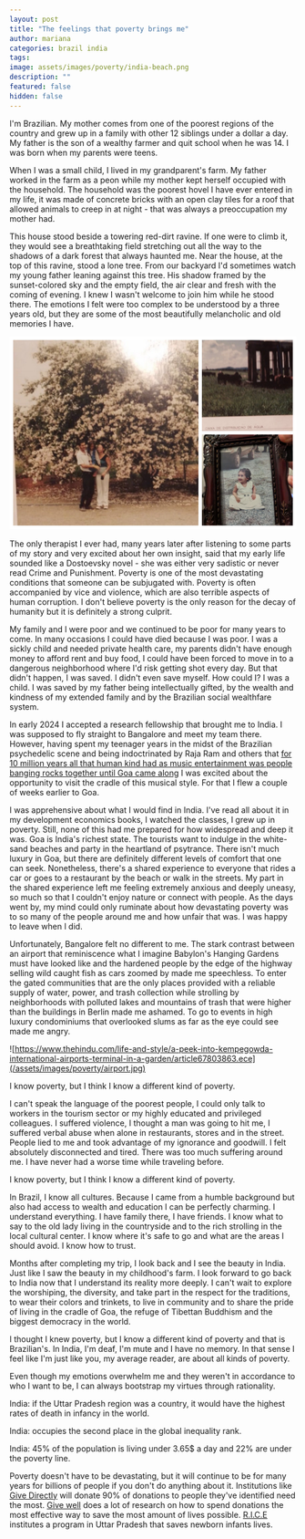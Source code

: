 ```yaml
---
layout: post
title: "The feelings that poverty brings me"
author: mariana
categories: brazil india
tags: 
image: assets/images/poverty/india-beach.png
description: ""
featured: false
hidden: false
---
```


I'm Brazilian. My mother comes from one of the poorest regions of the country and grew up in a family with other 12 siblings under a dollar a day. My father is the son of a wealthy farmer and quit school when he was 14. I was born when my parents were teens.

When I was a small child, I lived in my grandparent's farm. My father worked in the farm as a peon while my mother kept herself occupied with the household. The household was the poorest hovel I have ever entered in my life, it was made of concrete bricks with an open clay tiles for a roof that allowed animals to creep in at night - that was always a preoccupation my mother had.

This house stood beside a towering red-dirt ravine. If one were to climb it, they would see a breathtaking field stretching out all the way to the shadows of a dark forest that always haunted me. Near the house, at the top of this ravine, stood a lone tree. From our backyard I'd sometimes watch my young father leaning against this tree. His shadow framed by the sunset-colored sky and the empty field, the air clear and fresh with the coming of evening. I knew I wasn't welcome to join him while he stood there. The emotions I felt were too complex to be understood by a three years old, but they are some of the most beautifully melancholic and old memories I have.

![My Image](/assets/images/poverty/fazenda.JPG)

The only therapist I ever had, many years later after listening to some parts of my story and very excited about her own insight, said that my early life sounded like a Dostoevsky novel - she was either very sadistic or never read Crime and Punishment. Poverty is one of the most devastating conditions that someone can be subjugated with. Poverty is often accompanied by vice and violence, which are also terrible aspects of human corruption. I don't believe poverty is the only reason for the decay of humanity but it is definitely a strong culprit.

My family and I were poor and we continued to be poor for many years to come. In many occasions I could have died because I was poor. I was a sickly child and needed private health care, my parents didn't have enough money to afford rent and buy food, I could have been forced to move in to a dangerous neighborhood where I'd risk getting shot every day. But that didn't happen, I was saved. I didn't even save myself. How could I? I was a child. I was saved by my father being intellectually gifted, by the wealth and kindness of my extended family and by the Brazilian social wealthfare system. 

In early 2024 I accepted a research fellowship that brought me to India. I was supposed to fly straight to Bangalore and meet my team there. However, having spent my teenager years in the midst of the Brazilian psychedelic scene and being indoctrinated by Raja Ram and others that [for 10 million years all that human kind had as music entertainment was people banging rocks together until Goa came along](https://www.youtube.com/watch?v=f240wSdtXAE) I was excited about the opportunity to visit the cradle of this musical style. For that I flew a couple of weeks earlier to Goa.

I was apprehensive about what I would find in India. I've read all about it in my development economics books, I watched the classes, I grew up in poverty. Still, none of this had me prepared for how widespread and deep it was. Goa is India's richest state. The tourists want to indulge in the white-sand beaches and party in the heartland of psytrance. There isn't much luxury in Goa, but there are definitely different levels of comfort that one can seek. Nonetheless, there's a shared experience to everyone that rides a car or goes to a restaurant by the beach or walk in the streets. My part in the shared experience left me feeling extremely anxious and deeply uneasy, so much so that I couldn't enjoy nature or connect with people. As the days went by, my mind could only ruminate about how devastating poverty was to so many of the people around me and how unfair that was. I was happy to leave when I did.

Unfortunately, Bangalore felt no different to me. The stark contrast between an airport that reminiscence what I imagine Babylon's Hanging Gardens must have looked like and the hardened people by the edge of the highway selling wild caught fish as cars zoomed by made me speechless. To enter the gated communities that are the only places provided with a reliable supply of water, power, and trash collection while strolling by neighborhoods with polluted lakes and mountains of trash that were higher than the buildings in Berlin made me ashamed. To go to events in high luxury condominiums that overlooked slums as far as the eye could see made me angry.

![https://www.thehindu.com/life-and-style/a-peek-into-kempegowda-international-airports-terminal-in-a-garden/article67803863.ece](/assets/images/poverty/airport.jpg)

I know poverty, but I think I know a different kind of poverty.

I can't speak the language of the poorest people, I could only talk to workers in the tourism sector or my highly educated and privileged colleagues. I suffered violence, I thought a man was going to hit me, I suffered verbal abuse when alone in restaurants, stores and in the street. People lied to me and took advantage of my ignorance and goodwill. I felt absolutely disconnected and tired. There was too much suffering around me. I have never had a worse time while traveling before.

I know poverty, but I think I know a different kind of poverty.

In Brazil, I know all cultures. Because I came from a humble background but also had access to wealth and education I can be perfectly charming. I understand everything. I have family there, I have friends. I know what to say to the old lady living in the countryside and to the rich strolling in the local cultural center. I know where it's safe to go and what are the areas I should avoid. I know how to trust.

Months after completing my trip, I look back and I see the beauty in India. Just like I saw the beauty in my childhood's farm. I look forward to go back to India now that I understand its reality more deeply. I can't wait to explore the worshiping, the diversity, and take part in the respect for the traditions, to wear their colors and trinkets, to live in community and to share the pride of living in the cradle of Goa, the refuge of Tibettan Buddhism and the biggest democracy in the world.

I thought I knew poverty, but I know a different kind of poverty and that is Brazilian's. In India, I'm deaf, I'm mute and I have no memory. In that sense I feel like I'm just like you, my average reader, are about all kinds of poverty.

Even though my emotions overwhelm me and they weren't in accordance to who I want to be, I can always bootstrap my virtues through rationality.

India: if the Uttar Pradesh region was a country, it would have the highest rates of death in infancy in the world.

India: occupies the second place in the global inequality rank.

India: 45% of the population is living under 3.65$ a day and 22% are under the poverty line.

Poverty doesn't have to be devastating, but it will continue to be for many years for billions of people if you don't do anything about it. Institutions like [Give Directly](givedirectly.org) will donate 90% of donations to people they've identified need the most. [Give well](https://www.givewell.org/) does a lot of research on how to spend donations the most effective way to save the most amount of lives possible. [R.I.C.E](https://riceinstitute.org/) institutes a program in Uttar Pradesh that saves newborn infants lives.
